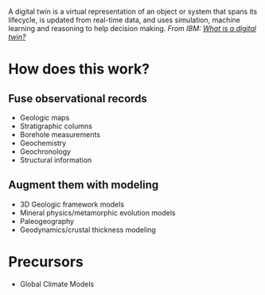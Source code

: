 A digital twin is a virtual representation of an object or system that spans its
lifecycle, is updated from real-time data, and uses simulation, machine learning
and reasoning to help decision making. _From IBM:
[What is a digital twin?](https://www.ibm.com/topics/what-is-a-digital-twin)_

# How does this work?

## Fuse observational records

- Geologic maps
- Stratigraphic columns
- Borehole measurements
- Geochemistry
- Geochronology
- Structural information

## Augment them with modeling

- 3D Geologic framework models
- Mineral physics/metamorphic evolution models
- Paleogeography
- Geodynamics/crustal thickness modeling

# Precursors

- Global Climate Models
